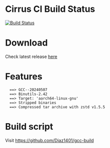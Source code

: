 # Cirrus CI Build Status
[![Build Status](https://api.cirrus-ci.com/github/Diaz1401/gcc-build.svg)](https://cirrus-ci.com/Diaz1401/gcc-build)

# Download
Check latest release [here](https://github.com/Diaz1401/gcc-stable/releases/latest)

# Features
```
  ==> GCC--20240507
  ==> Binutils-2.42
  ==> Target: 'aarch64-linux-gnu'
  ==> Stripped binaries
  ==> Compressed tar archive with zstd v1.5.5
```

# Build script
Visit https://github.com/Diaz1401/gcc-build
